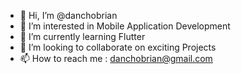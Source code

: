 - 👋 Hi, I’m @danchobrian
- 👀 I’m interested in Mobile Application Development
- 🌱 I’m currently learning Flutter
- 💞️ I’m looking to collaborate on exciting Projects
- 📫 How to reach me : danchobrian@gmail.com
<!---
danchobrian/BrianDancho is a ✨ special ✨ repository because its `README.md` (this file) appears on your GitHub profile.
You can click the Preview link to take a look at your changes.
--->
